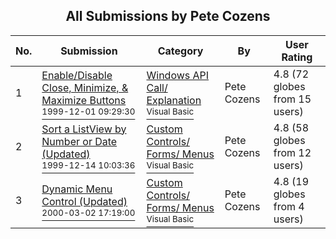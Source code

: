 ﻿<div align="center">

## All Submissions by Pete Cozens

</div>

No.  | Submission | Category | By   | User Rating
---- | ---------- | -------- | ---- | -----------
1 | [Enable/Disable Close, Minimize, & Maximize Buttons<br /><sup>1999-12-01 09:29:30</sup>](https://github.com/Planet-Source-Code/pete-cozens-enable-disable-close-minimize-maximize-buttons__1-4669) | [Windows API Call/ Explanation<br /><sup>Visual Basic</sup>](../ByCategory/windows-api-call-explanation__1-39.md) | Pete Cozens | 4.8 (72 globes from 15 users)
2 | [Sort a ListView by Number or Date \(Updated\)<br /><sup>1999-12-14 10:03:36</sup>](https://github.com/Planet-Source-Code/pete-cozens-sort-a-listview-by-number-or-date-updated__1-1855) | [Custom Controls/ Forms/  Menus<br /><sup>Visual Basic</sup>](../ByCategory/custom-controls-forms-menus__1-4.md) | Pete Cozens | 4.8 (58 globes from 12 users)
3 | [Dynamic Menu Control \(Updated\)<br /><sup>2000-03-02 17:19:00</sup>](https://github.com/Planet-Source-Code/pete-cozens-dynamic-menu-control-updated__1-5578) | [Custom Controls/ Forms/  Menus<br /><sup>Visual Basic</sup>](../ByCategory/custom-controls-forms-menus__1-4.md) | Pete Cozens | 4.8 (19 globes from 4 users)
